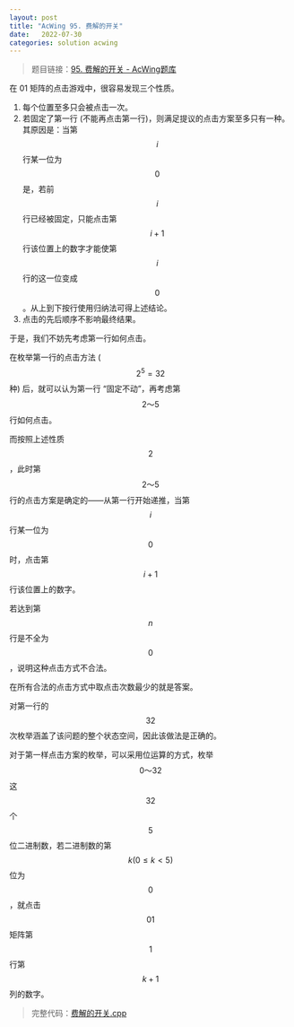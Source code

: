 ```yaml
---
layout: post
title: "AcWing 95. 费解的开关"
date:   2022-07-30
categories: solution acwing
---
```


> 题目链接：<a href="https://www.acwing.com/problem/content/97/" target="_blank">95. 费解的开关 - AcWing题库</a>

在 01 矩阵的点击游戏中，很容易发现三个性质。

1. 每个位置至多只会被点击一次。
2. 若固定了第一行 (不能再点击第一行)，则满足提议的点击方案至多只有一种。  
其原因是：当第 $$i$$ 行某一位为 $$0$$ 是，若前 $$i$$ 行已经被固定，只能点击第 $$i+1$$ 行该位置上的数字才能使第 $$i$$ 行的这一位变成 $$0$$。从上到下按行使用归纳法可得上述结论。
3. 点击的先后顺序不影响最终结果。

于是，我们不妨先考虑第一行如何点击。

在枚举第一行的点击方法 ($$2^5=32$$ 种) 后，就可以认为第一行 “固定不动”，再考虑第 $$2～5$$ 行如何点击。

而按照上述性质 $$2$$，此时第 $$2～5$$ 行的点击方案是确定的——从第一行开始递推，当第 $$i$$ 行某一位为 $$0$$ 时，点击第 $$i+1$$ 行该位置上的数字。

若达到第 $$n$$ 行是不全为 $$0$$，说明这种点击方式不合法。

在所有合法的点击方式中取点击次数最少的就是答案。

对第一行的 $$32$$ 次枚举涵盖了该问题的整个状态空间，因此该做法是正确的。

对于第一样点击方案的枚举，可以采用位运算的方式，枚举 $$0～32$$ 这 $$32$$ 个 $$5$$ 位二进制数，若二进制数的第 $$k(0 \le k <5)$$ 位为 $$0$$，就点击 $$01$$ 矩阵第 $$1$$ 行第 $$k+1$$ 列的数字。

> 完整代码：<a href="https://gitee.com/lyccrius/oi/blob/master/AcWing/95/费解的开关.cpp" target="_blank">费解的开关.cpp</a>
